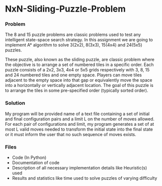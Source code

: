 # NxN-Sliding-Puzzle-Problem

### Problem
The 8 and 15 puzzle problems are classic problems used to test any intelligent state-space
search strategy. In this assignment we are going to implement A* algorithm to solve 3(2x2),
8(3x3), 15(4x4) and 24(5x5) puzzles.

These puzzle, also known as the sliding puzzle, are classic problem where the objective is to
arrange a set of numbered tiles in a specific order. Each puzzle consists of a 2x2, 3x3, 4x4 or
5x5 grids respectively with 3, 8, 15 and 24 numbered tiles and one empty space. Players can
move tiles adjacent to the empty space into that gap or equivalently move the space into a
horizontally or vertically adjacent location. The goal of this puzzle is to arrange the tiles in
some pre-specified order (typically sorted order).

### Solution
My program will be provided name of a text file containing a set of initial and final
configuration pairs and a limit L on the number of moves allowed. For each pair of
configurations and limit, my program generates a set of at most L valid moves needed
to transform the initial state into the final state or it must inform the user that no such
sequence of moves exists.

### Files
* Code (In Python)
* Documentation of code
* Description of all necessary implementation details like Heuristic(s) used
* Results and statistics like time used to solve puzzles of varying difficulty

